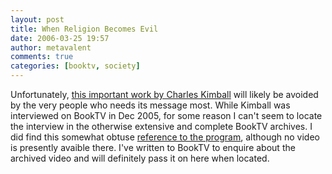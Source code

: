 ```yaml
---
layout: post
title: When Religion Becomes Evil
date: 2006-03-25 19:57
author: metavalent
comments: true
categories: [booktv, society]
---
```

Unfortunately, <a href="http://atheism.about.com/b/a/190957.htm">this important work by Charles Kimball</a> will likely be avoided by the very people who needs its message most.  While Kimball was interviewed on BookTV in Dec 2005, for some reason I can't seem to locate the interview in the otherwise extensive and complete BookTV archives.  I did find this somewhat obtuse <a href="http://inside.c-spanarchives.org:8080/cspan/cspan.csp?command=dprogram&amp;record=547608988">reference to the program</a>, although no video is presently avaible there.  I've written to BookTV to enquire about the archived video and will definitely pass it on here when located.
